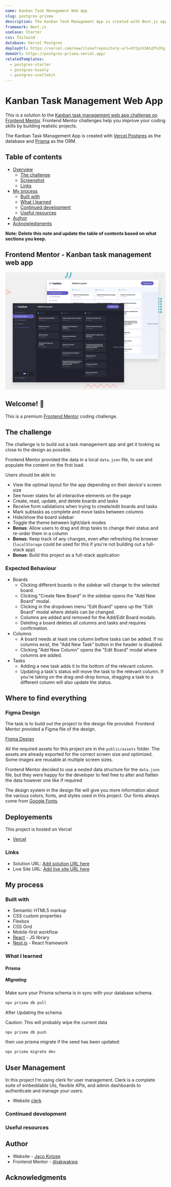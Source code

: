 ```yaml
---
name: Kanban Task Management Web App
slug: postgres-prisma
description: The Kanban Task Management App is created with Next.js app that uses Vercel Postgres as the database and Prisma as the ORM.
framework: Next.js
useCase: Starter
css: Tailwind
database: Vercel Postgres
deployUrl: https://vercel.com/new/clone?repository-url=https%3A%2F%2Fgithub.com%2Fvercel%2Fexamples%2Ftree%2Fmain%2Fstorage%2Fpostgres-prisma&project-name=postgres-prisma&repository-name=postgres-prisma&demo-title=Vercel%20Postgres%20%2B%20Prisma%20Next.js%20Starter&demo-description=Simple%20Next.js%20template%20that%20uses%20Vercel%20Postgres%20as%20the%20database%20and%20Prisma%20as%20the%20ORM.&demo-url=https%3A%2F%2Fpostgres-prisma.vercel.app%2F&demo-image=https%3A%2F%2Fpostgres-prisma.vercel.app%2Fopengraph-image.png&stores=%5B%7B"type"%3A"postgres"%7D%5D
demoUrl: https://postgres-prisma.vercel.app/
relatedTemplates:
  - postgres-starter
  - postgres-kysely
  - postgres-sveltekit
---
```


# Kanban Task Management Web App

This is a solution to the [Kanban task management web app challenge on Frontend Mentor](https://www.frontendmentor.io/challenges/kanban-task-management-web-app-wgQLt-HlbB). Frontend Mentor challenges help you improve your coding skills by building realistic projects.

The Kanban Task Management App is created with [Vercel Postgres](https://vercel.com/postgres) as the database and [Prisma](https://prisma.io/) as the ORM.

## Table of contents

- [Overview](#overview)
  - [The challenge](#the-challenge)
  - [Screenshot](#screenshot)
  - [Links](#links)
- [My process](#my-process)
  - [Built with](#built-with)
  - [What I learned](#what-i-learned)
  - [Continued development](#continued-development)
  - [Useful resources](#useful-resources)
- [Author](#author)
- [Acknowledgments](#acknowledgments)

**Note: Delete this note and update the table of contents based on what sections you keep.**



## Frontend Mentor - Kanban task management web app

![Design preview for the Kanban task management web app coding challenge](public/preview.jpg)

## Welcome! 👋

This is a premium [Frontend Mentor](https://www.frontendmentor.io) coding challenge.

## The challenge

The challenge is to build out a task management app and get it looking as close to the design as possible.

Frontend Mentor provided the data in a local `data.json` file, to use and populate the content on the first load.

Users should be able to:

- View the optimal layout for the app depending on their device's screen size
- See hover states for all interactive elements on the page
- Create, read, update, and delete boards and tasks
- Receive form validations when trying to create/edit boards and tasks
- Mark subtasks as complete and move tasks between columns
- Hide/show the board sidebar
- Toggle the theme between light/dark modes
- **Bonus**: Allow users to drag and drop tasks to change their status and re-order them in a column
- **Bonus**: Keep track of any changes, even after refreshing the browser (`localStorage` could be used for this if you're not building out a full-stack app)
- **Bonus**: Build this project as a full-stack application

### Expected Behaviour

- Boards
  - Clicking different boards in the sidebar will change to the selected board.
  - Clicking "Create New Board" in the sidebar opens the "Add New Board" modal.
  - Clicking in the dropdown menu "Edit Board" opens up the "Edit Board" modal where details can be changed.
  - Columns are added and removed for the Add/Edit Board modals.
  - Deleting a board deletes all columns and tasks and requires confirmation.
- Columns
  - A board needs at least one column before tasks can be added. If no columns exist, the "Add New Task" button in the header is disabled.
  - Clicking "Add New Column" opens the "Edit Board" modal where columns are added.
- Tasks
  - Adding a new task adds it to the bottom of the relevant column.
  - Updating a task's status will move the task to the relevant column. If you're taking on the drag-and-drop bonus, dragging a task to a different column will also update the status.

## Where to find everything

### Figma Design

The task is to build out the project to the design file provided. Frontend Mentor provided a Figma file of the design.

[Figma Design](https://www.figma.com/file/nLdPvoeQMERAwXgjj5bqYw/kanban-task-management-web-app?type=design&mode=design&t=z0QWmgBFsCBCSnIO-0)

All the required assets for this project are in the `public/assets` folder. The assets are already exported for the correct screen size and optimized. Some images are reusable at multiple screen sizes.

Frontend Mentor decided to use a nested data structure for the `data.json` file, but they were happy for the developer to feel free to alter and flatten the data however one like if required

The design system in the design file will give you more information about the various colors, fonts, and styles used in this project. Our fonts always come from [Google Fonts](https://fonts.google.com/).

## Deployements

This project is hosted on Vercel

- [Vercel](https://vercel.com/)

### Links

- Solution URL: [Add solution URL here](https://your-solution-url.com)
- Live Site URL: [Add live site URL here](https://your-live-site-url.com)

## My process

### Built with

- Semantic HTML5 markup
- CSS custom properties
- Flexbox
- CSS Grid
- Mobile-first workflow
- [React](https://reactjs.org/) - JS library
- [Next.js](https://nextjs.org/) - React framework

### What I learned

#### Prisma

##### Migrating

Make sure your Prisma schema is in sync with your database schema.

```zsh
npx prisma db pull
```

After Updating the schema

Caution: This will probably wipe the current data

```zsh
npx prisma db push
```

then use prisma migrate if the seed has been updated:

```zsh
npx prisma migrate dev
```

## User Management

In this project I'm using clerk for user management. Clerk is a complete suite of embeddable UIs, flexible APIs, and admin dashboards to authenticate and manage your users.

- Website [clerk](https://clerk.com/)



### Continued development

### Useful resources

## Author

- Website - [Jaco Kotzee](https://www.jacofrontend.dev)
- Frontend Mentor - [@jakwakwa](https://www.frontendmentor.io/profile/jakwakwa)

## Acknowledgments
